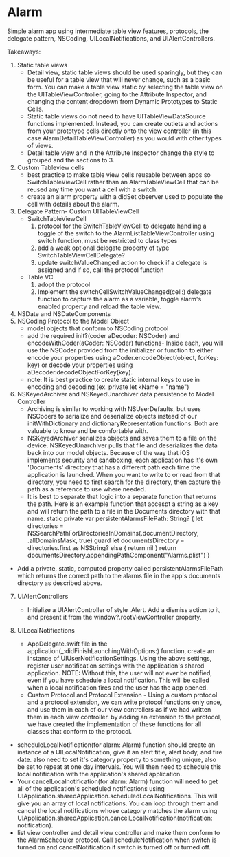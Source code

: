 # Alarm
Simple alarm app using intermediate table view features, protocols, the delegate pattern, NSCoding, UILocalNotifications, and UIAlertControllers.

    
Takeaways: 

1. Static table views
   * Detail view, static table views should be used sparingly, but they can be useful for a table view that will never change, such as a basic form. You can make a table view static by selecting the table view on the UITableViewController, going to the Attribute Inspector, and changing the content dropdown from Dynamic Prototypes to Static Cells.
   * Static table views do not need to have UITableViewDataSource functions implemented. Instead, you can create outlets and actions from your prototype cells directly onto the view controller (in this case AlarmDetailTableViewController) as you would with other types of views.
   * Detail table view and in the Attribute Inspector change the style to grouped and the sections to 3.
2. Custom Tableview cells
    * best practice to make table view cells reusable between apps so SwitchTableViewCell rather than an AlarmTableViewCell that can be reused any time you want a cell with a switch. 
    * create an alarm property with a didSet observer used to populate the cell with details about the alarm.
3. Delegate Pattern- Custom UITableViewCell
    *  SwitchTableViewCell
        1. protocol for the SwitchTableViewCell to delegate handling a toggle of the switch to the AlarmListTableViewController using switch function, must be restricted to class types 
        2. add a weak optional delegate property of type SwitchTableViewCellDelegate? 
        3. update switchValueChanged action to check if a delegate is assigned and if so, call the protocol function
    *  Table VC
        1. adopt the protocol
        2. Implement the switchCellSwitchValueChanged(cell:) delegate function to capture the alarm as a variable, toggle alarm's enabled property and reload the table view.
4. NSDate and NSDateComponents 
5. NSCoding Protocol to the Model Object 
    *  model objects that conform to NSCoding protocol
    *  add the required init?(coder aDecoder: NSCoder) and encodeWithCoder(aCoder: NSCoder) functions- Inside each, you will use the NSCoder provided from the initializer or function to either encode your properties using aCoder.encodeObject(object, forKey: key) or decode your properties using aDecoder.decodeObjectForKey(key).
    *  note: It is best practice to create static internal keys to use in encoding and decoding (ex. private let kName = "name")
6. NSKeyedArchiver and NSKeyedUnarchiver data persistence to Model Controller
    *  Archiving is similar to working with NSUserDefaults, but uses NSCoders to serialize and deserialize objects instead of our initWithDictionary and dictionaryRepresentation functions. Both are valuable to know and be comfortable with.
    *  NSKeyedArchiver serializes objects and saves them to a file on the device. NSKeyedUnarchiver pulls that file and deserializes the data back into our model objects. Because of the way that iOS implements security and sandboxing, each application has it's own 'Documents' directory that has a different path each time the application is launched. When you want to write to or read from that directory, you need to first search for the directory, then capture the path as a reference to use where needed.
   *  It is best to separate that logic into a separate function that returns the path. Here is an example function that accespt a string as a key and will return the path to a file in the Documents directory with that name. 
      static private var persistentAlarmsFilePath: String? {
         let directories = NSSearchPathForDirectoriesInDomains(.documentDirectory, .allDomainsMask, true)
         guard let documentsDirectory = directories.first as NSString? else { return nil }
          return documentsDirectory.appendingPathComponent("Alarms.plist")
       }
  *  Add a private, static, computed property called persistentAlarmsFilePath which returns the correct path to the alarms file in the app's documents directory as described above.

7. UIAlertControllers
   * Initialize a UIAlertController of style .Alert. Add a dismiss action to it, and present it from the window?.rootViewController property.

8. UILocalNotifications 
   * AppDelegate.swift file in the application(_:didFinishLaunchingWithOptions:) function, create an instance of UIUserNotificationSettings. Using the above settings, register user notification settings with the application's shared application. NOTE: Without this, the user will not ever be notified, even if you have schedule a local notification. This will be called when a local notification fires and the user has the app opened.
   * Custom Protocol and Protocol Extension - Using a custom protocol and a protocol extension, we can write protocol functions only once, and use them in each of our view controllers as if we had written them in each view controller. by adding an extension to the protocol, we have created the implementation of these functions for all classes that conform to the protocol.
  * scheduleLocalNotification(for alarm: Alarm) function should create an instance of a UILocalNotification, give it an alert title, alert body, and fire date. also need to set it's category property to something unique, also be set to repeat at one day intervals. You will then need to schedule this local notification with the application's shared application.
  * Your cancelLocalnotification(for alarm: Alarm) function will need to get all of the application's scheduled notifications using UIApplication.sharedApplication.scheduledLocalNotifications. This will give you an array of local notifications. You can loop through them and cancel the local notifications whose category matches the alarm using UIApplication.sharedApplication.cancelLocalNotification(notification: notification).
  * list view controller and detail view controller and make them conform to the AlarmScheduler protocol. Call scheduleNotification when switch is turned on and cancelNotification if switch is turned off or turned off. 







